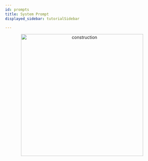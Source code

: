 ```yaml
---
id: prompts
title: System Prompt
displayed_sidebar: tutorialSidebar

---
```



<p align="center">
  <img src="/SkyrimNet-GamePlugin/img/construction.png" alt="construction" width="400"/>
</p>